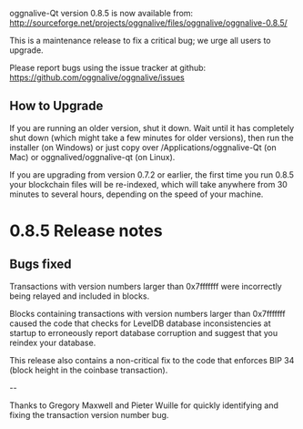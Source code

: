 oggnalive-Qt version 0.8.5 is now available from:
  http://sourceforge.net/projects/oggnalive/files/oggnalive/oggnalive-0.8.5/

This is a maintenance release to fix a critical bug;
we urge all users to upgrade.

Please report bugs using the issue tracker at github:
  https://github.com/oggnalive/oggnalive/issues


How to Upgrade
--------------

If you are running an older version, shut it down. Wait
until it has completely shut down (which might take a few minutes for older
versions), then run the installer (on Windows) or just copy over
/Applications/oggnalive-Qt (on Mac) or oggnalived/oggnalive-qt (on Linux).

If you are upgrading from version 0.7.2 or earlier, the first time you
run 0.8.5 your blockchain files will be re-indexed, which will take
anywhere from 30 minutes to several hours, depending on the speed of
your machine.

0.8.5 Release notes
===================

Bugs fixed
----------

Transactions with version numbers larger than 0x7fffffff were
incorrectly being relayed and included in blocks.

Blocks containing transactions with version numbers larger
than 0x7fffffff caused the code that checks for LevelDB database
inconsistencies at startup to erroneously report database
corruption and suggest that you reindex your database.

This release also contains a non-critical fix to the code that
enforces BIP 34 (block height in the coinbase transaction).

--

Thanks to Gregory Maxwell and Pieter Wuille for quickly
identifying and fixing the transaction version number bug.

